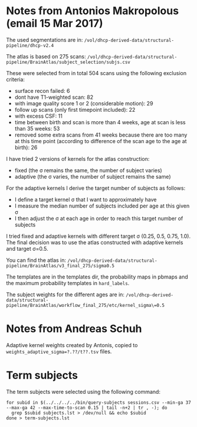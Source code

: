 # Notes from Antonios Makropolous (email 15 Mar 2017)

The used segmentations are in:
`/vol/dhcp-derived-data/structural-pipeline/dhcp-v2.4`

The atlas is based on 275 scans:
`/vol/dhcp-derived-data/structural-pipeline/BrainAtlas/subject_selection/subjs.csv`

These were selected from in total 504 scans using the following exclusion criteria:
- surface recon failed: 6
- dont have T1-weighted scan: 82
- with image quality score 1 or 2 (considerable motion): 29
- follow up scans (only first timepoint included): 22
- with excess CSF: 11
- time between birth and scan is more than 4 weeks, age at scan is less than 35 weeks: 53
- removed some extra scans from 41 weeks because there are too many at this time point
  (according to difference of the scan age to the age at birth): 26

I have tried 2 versions of kernels for the atlas construction:
- fixed (the σ remains the same, the number of subject varies)
- adaptive (the σ varies, the number of subject remains the same)

For the adaptive kernels I derive the target number of subjects as follows:
- I define a target kernel σ that I want to approximately have
- I measure the median number of subjects included per age at this given σ
- I then adjust the σ at each age in order to reach this target number of subjects

I tried fixed and adaptive kernels with different target σ (0.25, 0.5, 0.75, 1.0).
The final decision was to use the atlas constructed with adaptive kernels and target σ=0.5.

You can find the atlas in:
`/vol/dhcp-derived-data/structural-pipeline/BrainAtlas/v3_final_275/sigma0.5`

The templates are in the templates dir, the probability maps in pbmaps and the maximum probability templates in `hard_labels`.

The subject weights for the different ages are in:
`/vol/dhcp-derived-data/structural-pipeline/BrainAtlas/workflow_final_275/etc/kernel_sigma\=0.5`


# Notes from Andreas Schuh

Adaptive kernel weights created by Antonis, copied to `weights_adaptive_sigma=?.??/t??.tsv` files.

# Term subjects

The term subjects were selected using the following command:

```
for subid in $(../../../../bin/query-subjects sessions.csv --min-ga 37 --max-ga 42 --max-time-to-scan 0.15 | tail -n+2 | tr , -); do
  grep $subid subjects.lst > /dev/null && echo $subid
done > term-subjects.lst
```